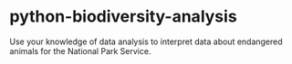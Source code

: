 # python-biodiversity-analysis
Use your knowledge of data analysis to interpret data about endangered animals for the National Park Service.

